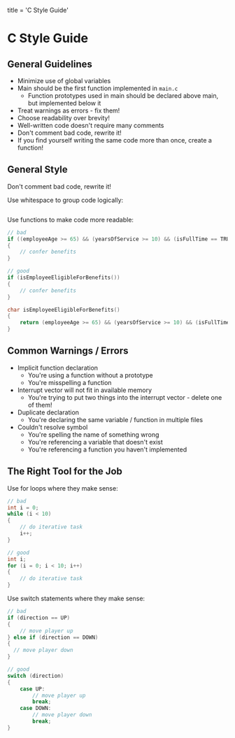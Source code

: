 title = 'C Style Guide'

# C Style Guide

## General Guidelines

- Minimize use of global variables
- Main should be the first function implemented in `main.c`
	- Function prototypes used in main should be declared above main, but implemented below it
- Treat warnings as errors - fix them!
- Choose readability over brevity!
- Well-written code doesn't require many comments
- Don't comment bad code, rewrite it!
- If you find yourself writing the same code more than once, create a function!

## General Style

Don't comment bad code, rewrite it!

Use whitespace to group code logically:

```c

```

Use functions to make code more readable:

```c
// bad
if ((employeeAge >= 65) && (yearsOfService >= 10) && (isFullTime == TRUE))
{
	// confer benefits
}

// good
if (isEmployeeEligibleForBenefits())
{
	// confer benefits
}

char isEmployeeEligibleForBenefits()
{
	return (employeeAge >= 65) && (yearsOfService >= 10) && (isFullTime == TRUE);
}
```

## Common Warnings / Errors

- Implicit function declaration
	- You're using a function without a prototype
	- You're misspelling a function
- Interrupt vector will not fit in available memory
	- You're trying to put two things into the interrupt vector - delete one of them!
- Duplicate declaration
	- You're declaring the same variable / function in multiple files
- Couldn't resolve symbol
	- You're spelling the name of something wrong
	- You're referencing a variable that doesn't exist
	- You're referencing a function you haven't implemented

## The Right Tool for the Job

Use for loops where they make sense:

```c
// bad
int i = 0;
while (i < 10)
{
	// do iterative task
	i++;
}

// good
int i;
for (i = 0; i < 10; i++)
{
	// do iterative task
}
```

Use switch statements where they make sense:

```c
// bad
if (direction == UP)
{
	// move player up
} else if (direction == DOWN)
{
  // move player down
}

// good
switch (direction)
{
	case UP:
		// move player up
		break;
	case DOWN:
		// move player down
		break;
}
```

